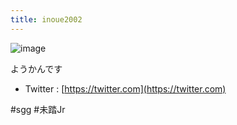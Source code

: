 ```yaml
---
title: inoue2002
---
```


![image](https://gyazo.com/d7c3b37b1e5a8cfe89208943979e2d71/thumb/1000)

ようかんです

* Twitter :  [https://twitter.com](https://twitter.com)

\#sgg #未踏Jr
